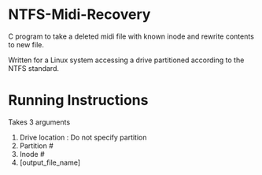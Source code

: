 # NTFS-Midi-Recovery
C program to take a deleted midi file with known inode and rewrite contents to new file.

Written for a Linux system accessing a drive partitioned according to the NTFS standard.

# Running Instructions
Takes 3 arguments
1. Drive location
: Do not specify partition
2. Partition #
3. Inode #
4. \[output_file_name\]
